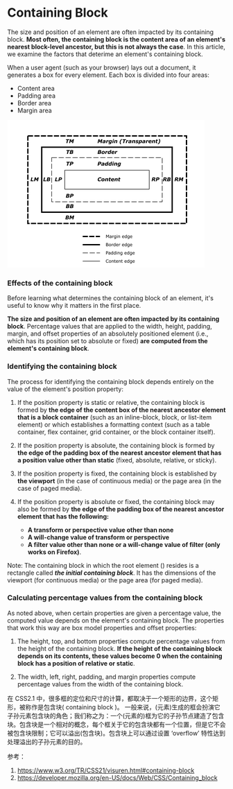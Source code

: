 # Containing Block

The size and position of an element are often impacted by its containing block. **Most often, the containing block is the content area of an element's nearest block-level ancestor, but this is not always the case**. In this article, we examine the factors that deterime an element's containing block.

When a user agent (such as your browser) lays out a document, it generates a box for every element. Each box is divided into four areas:

- Content area
- Padding area
- Border area
- Margin area

![](../assets/box-model2.png)

### Effects of the containing block
Before learning what determines the containing block of an element, it's useful to know why it matters in the first place.

**The size and position of an element are often impacted by its containing block**. Percentage values that are applied to the width, height, padding, margin, and offset properties of an absolutely positioned element (i.e., which has its position set to absolute or fixed) **are computed from the element's containing block**.

### Identifying the containing block
The process for identifying the containing block depends entirely on the value of the element's position property:

1. If the position property is static or relative, the containing block is formed by **the edge of the content box of the nearest ancestor element that is a block container** (such as an inline-block, block, or list-item element) or which establishes a formatting context (such as a table container, flex container, grid container, or the block container itself).

2. If the position property is absolute, the containing block is formed by **the edge of the padding box of the nearest ancestor element that has a position value other than static** (fixed, absolute, relative, or sticky).

3. If the position property is fixed, the containing block is established by **the viewport** (in the case of continuous media) or the page area (in the case of paged media).

4. If the position property is absolute or fixed, the containing block may also be formed by **the edge of the padding box of the nearest ancestor element that has the following:**
	- **A transform or perspective value other than none**
	- **A will-change value of transform or perspective**
	- **A filter value other than none or a will-change value of filter (only works on Firefox)**.

Note: The containing block in which the root element (<html>) resides is a rectangle called ***the initial containing block***. It has the dimensions of the viewport (for continuous media) or the page area (for paged media).

### Calculating percentage values from the containing block
As noted above, when certain properties are given a percentage value, the computed value depends on the element's containing block. The properties that work this way are box model properties and offset properties:

1. The height, top, and bottom properties compute percentage values from the height of the containing block. **If the height of the containing block depends on its contents, these values become 0 when the containing block has a position of relative or static**.

2. The width, left, right, padding, and margin properties compute percentage values from the width of the containing block.

在 CSS2.1 中，很多框的定位和尺寸的计算，都取决于一个矩形的边界，这个矩形，被称作是包含块( containing block )。 一般来说，(元素)生成的框会扮演它子孙元素包含块的角色；我们称之为：一个(元素的)框为它的子孙节点建造了包含块。包含块是一个相对的概念，每个框关于它的包含块都有一个位置，但是它不会被包含块限制；它可以溢出(包含块)。包含块上可以通过设置 ‘overflow’ 特性达到处理溢出的子孙元素的目的。

参考：

1. https://www.w3.org/TR/CSS21/visuren.html#containing-block
2. https://developer.mozilla.org/en-US/docs/Web/CSS/Containing_block
